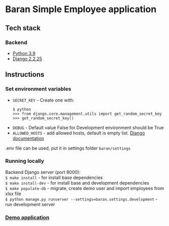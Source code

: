 # Baran Simple Employee application

## Tech stack

### Backend

- [Python 3.9](https://www.python.org/)
- [Django 2.2.25](https://www.djangoproject.com/)

## Instructions

### Set environment variables

- `SECRET_KEY` - Create one with:
    ```
    $ python
    >>> from django.core.management.utils import get_random_secret_key
    >>> get_random_secret_key()
    ```
- `DEBUG` - Default value False for Development environment should be True
- `ALLOWED_HOSTS` - add allowed hosts, default is empty list. [Django documentation](https://docs.djangoproject.com/en/2.2/ref/settings/#allowed-hosts)

.env file can be used, put it in settings folder `baran/settings`

### Running locally

Backend Django server (port 8000):  
`$ make install` - for install base dependencies  
`$ make install-dev` - for install base and development dependencies  
`$ make populate-db` - migrate, create demo user and import employees from xlsx file  
`$ python manage.py runserver --settings=baran.settings.development` - run development server

### [Demo application](https://simpleemployee.herokuapp.com/)
